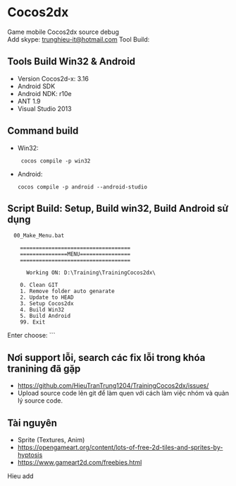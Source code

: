 # Cocos2dx
Game mobile Cocos2dx source debug 
</br>Add skype: trunghieu-it@hotmail.com 
Tool Build: 
## Tools Build Win32 & Android 
 - Version Cocos2d-x: 3.16 
 - Android SDK 
 - Android NDK: r10e 
 - ANT 1.9 
 - Visual Studio 2013 

## Command build
- Win32: 
  ```
   cocos compile -p win32 
  ```
- Android: 
  ``` 
  cocos compile -p android --android-studio 
  ```
## Script Build: Setup, Build win32, Build Android sử dụng 

  ```
    00_Make_Menu.bat
  ``` 
  
    
    
        ===================================
        ===============MENU================
        ===================================

          Working ON: D:\Training\TrainingCocos2dx\

        0. Clean GIT
        1. Remove folder auto genarate
        2. Update to HEAD
        3. Setup Cocos2dx
        4. Build Win32
        5. Build Android
        99. Exit

Enter choose:
    ```
## Nơi support lỗi, search các fix lỗi trong khóa tranining đã gặp
  - https://github.com/HieuTranTrung1204/TrainingCocos2dx/issues/
  - Upload source code lên git để làm quen với cách làm việc nhóm và quản lý source code.

## Tài nguyên
 -  Sprite (Textures, Anim)
 - https://opengameart.org/content/lots-of-free-2d-tiles-and-sprites-by-hyptosis
 - https://www.gameart2d.com/freebies.html

 
 Hieu add 